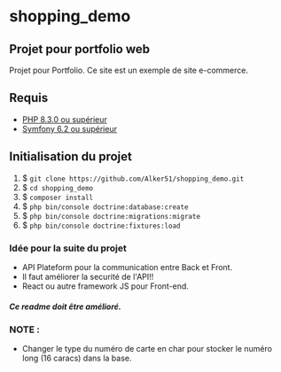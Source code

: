 # shopping_demo
## Projet pour portfolio web

Projet pour Portfolio.
Ce site est un exemple de site e-commerce.

## Requis

* [PHP 8.3.0 ou supérieur](https://www.php.net/downloads.php)
* [Symfony 6.2 ou supérieur](https://symfony.com/download)

## Initialisation du projet


1. $ `git clone https://github.com/Alker51/shopping_demo.git`
2. $ `cd shopping_demo`
3. $ `composer install`
4. $ `php bin/console doctrine:database:create`
5. $ `php bin/console doctrine:migrations:migrate`
6. $ `php bin/console doctrine:fixtures:load`

### Idée pour la suite du projet

* API Plateform pour la communication entre Back et Front.
* Il faut améliorer la securité de l'API!!
* React ou autre framework JS pour Front-end.

##### Ce readme doit être amélioré.

### NOTE : 

* Changer le type du numéro de carte en char pour stocker le numéro long (16 caracs) dans la base.
